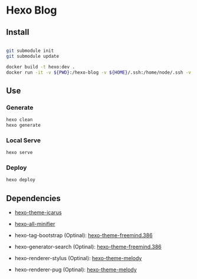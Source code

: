 # Hexo Blog

## Install

```sh

git submodule init
git submodule update

```

```sh
docker build -t hexo:dev .
docker run -it -v ${PWD}:/hexo-blog -v ${HOME}/.ssh:/home/node/.ssh -v ~/.gitconfig:/etc/gitconfig -w /hexo-blog -p 4000:4000 -u ${UID}:${GID} hexo:dev
```

## Use

### Generate

```sh
hexo clean
hexo generate
```

### Local Serve

```sh
hexo serve
```

### Deploy

```sh
hexo deploy
```

## Dependencies

- [hexo-theme-icarus](https://github.com/ppoffice/hexo-theme-icarus)

- [hexo-all-minifier](https://github.com/chenzhutian/hexo-all-minifier)

- hexo-tag-bootstrap (Optinal): [hexo-theme-freemind.386](https://github.com/blackshow/hexo-theme-freemind.386)

- hexo-generator-search (Optinal): [hexo-theme-freemind.386](https://github.com/blackshow/hexo-theme-freemind.386)

- hexo-renderer-stylus (Optinal): [hexo-theme-melody](https://github.com/Molunerfinn/hexo-theme-melody)

- hexo-renderer-pug (Optinal): [hexo-theme-melody](https://github.com/Molunerfinn/hexo-theme-melody)
